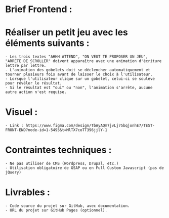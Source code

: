 # Brief Frontend :

# Réaliser un petit jeu avec les éléments suivants :

    - Les trois textes "AHHH ATTEND", "ON VEUT TE PROPOSER UN JEU", "ARRÊTE DE SCROLLER" doivent apparaître avec une animation d'écriture lettre par lettre.
    - L'animation des gobelets doit se déclencher automatiquement et tourner plusieurs fois avant de laisser le choix à l'utilisateur.
    - Lorsque l'utilisateur clique sur un gobelet, celui-ci se soulève pour révéler le résultat.
    - Si le résultat est "oui" ou "non", l'animation s'arrête, aucune autre action n'est requise.

# Visuel :

    - Link : https://www.figma.com/design/TbAyAQm7jvLj75bqjonhE7/TEST-FRONT-END?node-id=1-5495&t=MlTX7coTT396jjlY-1

# Contraintes techniques :

    - Ne pas utiliser de CMS (Wordpress, Drupal, etc.)
    - Utilisation obligatoire de GSAP ou en Full Custom Javascript (pas de jQuery)

# Livrables :

    - Code source du projet sur GitHub, avec documentation.
    - URL du projet sur GitHub Pages (optionnel).
